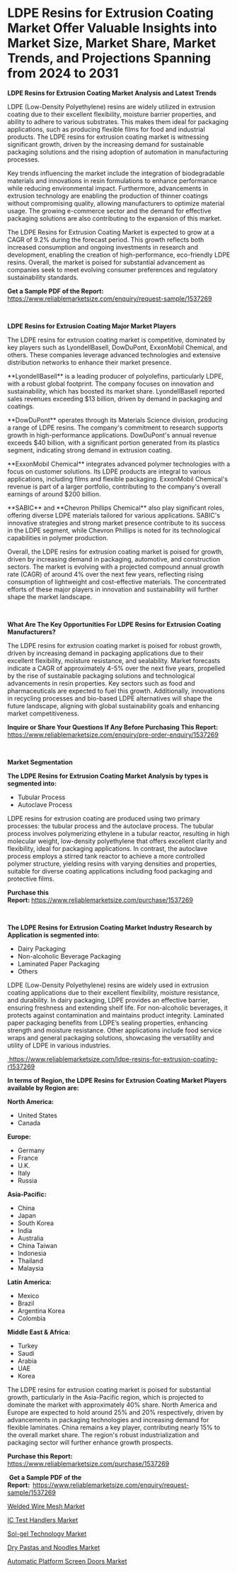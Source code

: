 <p><h1>LDPE Resins for Extrusion Coating Market Offer Valuable Insights into Market Size, Market Share, Market Trends, and Projections Spanning from 2024 to 2031</h1></p><p><strong>LDPE Resins for Extrusion Coating Market Analysis and Latest Trends</strong></p>
<p><p>LDPE (Low-Density Polyethylene) resins are widely utilized in extrusion coating due to their excellent flexibility, moisture barrier properties, and ability to adhere to various substrates. This makes them ideal for packaging applications, such as producing flexible films for food and industrial products. The LDPE resins for extrusion coating market is witnessing significant growth, driven by the increasing demand for sustainable packaging solutions and the rising adoption of automation in manufacturing processes.</p><p>Key trends influencing the market include the integration of biodegradable materials and innovations in resin formulations to enhance performance while reducing environmental impact. Furthermore, advancements in extrusion technology are enabling the production of thinner coatings without compromising quality, allowing manufacturers to optimize material usage. The growing e-commerce sector and the demand for effective packaging solutions are also contributing to the expansion of this market.</p><p>The LDPE Resins for Extrusion Coating Market is expected to grow at a CAGR of 9.2% during the forecast period. This growth reflects both increased consumption and ongoing investments in research and development, enabling the creation of high-performance, eco-friendly LDPE resins. Overall, the market is poised for substantial advancement as companies seek to meet evolving consumer preferences and regulatory sustainability standards.</p></p>
<p><strong>Get a Sample PDF of the Report:&nbsp;</strong> <a href="https://www.reliablemarketsize.com/enquiry/request-sample/1537269?utm_campaign=1175&utm_medium=2&utm_source=Github&utm_content=ia&utm_term=03102024&utm_id=ldpe-resins-for-extrusion-coating">https://www.reliablemarketsize.com/enquiry/request-sample/1537269</a></p>
<p>&nbsp;</p>
<p><strong>LDPE Resins for Extrusion Coating Major Market Players</strong></p>
<p><p>The LDPE resins for extrusion coating market is competitive, dominated by key players such as LyondellBasell, DowDuPont, ExxonMobil Chemical, and others. These companies leverage advanced technologies and extensive distribution networks to enhance their market presence.</p><p>**LyondellBasell** is a leading producer of polyolefins, particularly LDPE, with a robust global footprint. The company focuses on innovation and sustainability, which has boosted its market share. LyondellBasell reported sales revenues exceeding $13 billion, driven by demand in packaging and coatings.</p><p>**DowDuPont** operates through its Materials Science division, producing a range of LDPE resins. The company's commitment to research supports growth in high-performance applications. DowDuPont's annual revenue exceeds $40 billion, with a significant portion generated from its plastics segment, indicating strong demand in extrusion coating.</p><p>**ExxonMobil Chemical** integrates advanced polymer technologies with a focus on customer solutions. Its LDPE products are integral to various applications, including films and flexible packaging. ExxonMobil Chemical's revenue is part of a larger portfolio, contributing to the company's overall earnings of around $200 billion.</p><p>**SABIC** and **Chevron Phillips Chemical** also play significant roles, offering diverse LDPE materials tailored for various applications. SABIC's innovative strategies and strong market presence contribute to its success in the LDPE segment, while Chevron Phillips is noted for its technological capabilities in polymer production.</p><p>Overall, the LDPE resins for extrusion coating market is poised for growth, driven by increasing demand in packaging, automotive, and construction sectors. The market is evolving with a projected compound annual growth rate (CAGR) of around 4% over the next few years, reflecting rising consumption of lightweight and cost-effective materials. The concentrated efforts of these major players in innovation and sustainability will further shape the market landscape.</p></p>
<p>&nbsp;</p>
<p><strong>What Are The Key Opportunities For LDPE Resins for Extrusion Coating Manufacturers?</strong></p>
<p><p>The LDPE resins for extrusion coating market is poised for robust growth, driven by increasing demand in packaging applications due to their excellent flexibility, moisture resistance, and sealability. Market forecasts indicate a CAGR of approximately 4-5% over the next five years, propelled by the rise of sustainable packaging solutions and technological advancements in resin properties. Key sectors such as food and pharmaceuticals are expected to fuel this growth. Additionally, innovations in recycling processes and bio-based LDPE alternatives will shape the future landscape, aligning with global sustainability goals and enhancing market competitiveness.</p></p>
<p><strong>Inquire or Share Your Questions If Any Before Purchasing This Report:</strong> <a href="https://www.reliablemarketsize.com/enquiry/pre-order-enquiry/1537269?utm_campaign=1175&utm_medium=2&utm_source=Github&utm_content=ia&utm_term=03102024&utm_id=ldpe-resins-for-extrusion-coating">https://www.reliablemarketsize.com/enquiry/pre-order-enquiry/1537269</a></p>
<p>&nbsp;</p>
<p><strong>Market Segmentation</strong></p>
<p><strong>The LDPE Resins for Extrusion Coating Market Analysis by types is segmented into:</strong></p>
<p><ul><li>Tubular Process</li><li>Autoclave Process</li></ul></p>
<p><p>LDPE resins for extrusion coating are produced using two primary processes: the tubular process and the autoclave process. The tubular process involves polymerizing ethylene in a tubular reactor, resulting in high molecular weight, low-density polyethylene that offers excellent clarity and flexibility, ideal for packaging applications. In contrast, the autoclave process employs a stirred tank reactor to achieve a more controlled polymer structure, yielding resins with varying densities and properties, suitable for diverse coating applications including food packaging and protective films.</p></p>
<p><strong>Purchase this Report:&nbsp;</strong><a href="https://www.reliablemarketsize.com/purchase/1537269?utm_campaign=1175&utm_medium=2&utm_source=Github&utm_content=ia&utm_term=03102024&utm_id=ldpe-resins-for-extrusion-coating">https://www.reliablemarketsize.com/purchase/1537269</a></p>
<p>&nbsp;</p>
<p><strong>The LDPE Resins for Extrusion Coating Market Industry Research by Application is segmented into:</strong></p>
<p><ul><li>Dairy Packaging</li><li>Non-alcoholic Beverage Packaging</li><li>Laminated Paper Packaging</li><li>Others</li></ul></p>
<p><p>LDPE (Low-Density Polyethylene) resins are widely used in extrusion coating applications due to their excellent flexibility, moisture resistance, and durability. In dairy packaging, LDPE provides an effective barrier, ensuring freshness and extending shelf life. For non-alcoholic beverages, it protects against contamination and maintains product integrity. Laminated paper packaging benefits from LDPE’s sealing properties, enhancing strength and moisture resistance. Other applications include food service wraps and general packaging solutions, showcasing the versatility and utility of LDPE in various industries.</p></p>
<p><a href="https://www.reliablemarketsize.com/ldpe-resins-for-extrusion-coating-r1537269?utm_campaign=1175&utm_medium=2&utm_source=Github&utm_content=ia&utm_term=03102024&utm_id=ldpe-resins-for-extrusion-coating">&nbsp;https://www.reliablemarketsize.com/ldpe-resins-for-extrusion-coating-r1537269</a></p>
<p><strong>In terms of Region, the LDPE Resins for Extrusion Coating Market Players available by Region are:</strong></p>
<p>
    <p> <strong> North America: </strong>
        <ul>
            <li>United States</li>
            <li>Canada</li>
        </ul>
        </p> 
    <p> <strong> Europe: </strong>
        <ul>
            <li>Germany</li>
            <li>France</li>
            <li>U.K.</li>
            <li>Italy</li>
            <li>Russia</li>
        </ul>
        </p> 
    <p> <strong> Asia-Pacific: </strong>
        <ul>
            <li>China</li>
            <li>Japan</li>
            <li>South Korea</li>
            <li>India</li>
            <li>Australia</li>
            <li>China Taiwan</li>
            <li>Indonesia</li>
            <li>Thailand</li>
            <li>Malaysia</li>
        </ul>
        </p> 
    <p> <strong> Latin America: </strong>
        <ul>
            <li>Mexico</li>
            <li>Brazil</li>
            <li>Argentina Korea</li>
            <li>Colombia</li>
        </ul>
        </p> 
    <p> <strong> Middle East & Africa: </strong>
        <ul>
            <li>Turkey</li>
            <li>Saudi</li>
            <li>Arabia</li>
            <li>UAE</li>
            <li>Korea</li>
        </ul>
    </p>
    </p>
<p><p>The LDPE resins for extrusion coating market is poised for substantial growth, particularly in the Asia-Pacific region, which is projected to dominate the market with approximately 40% share. North America and Europe are expected to hold around 25% and 20% respectively, driven by advancements in packaging technologies and increasing demand for flexible laminates. China remains a key player, contributing nearly 15% to the overall market share. The region's robust industrialization and packaging sector will further enhance growth prospects.</p></p>
<p><strong>Purchase this Report: </strong><a href="https://www.reliablemarketsize.com/purchase/1537269?utm_campaign=1175&utm_medium=2&utm_source=Github&utm_content=ia&utm_term=03102024&utm_id=ldpe-resins-for-extrusion-coating">https://www.reliablemarketsize.com/purchase/1537269</a></p>
<p>&nbsp;<strong>Get a Sample PDF of the Report:&nbsp;&nbsp;</strong><a href="https://www.reliablemarketsize.com/enquiry/request-sample/1537269?utm_campaign=1175&utm_medium=2&utm_source=Github&utm_content=ia&utm_term=03102024&utm_id=ldpe-resins-for-extrusion-coating">https://www.reliablemarketsize.com/enquiry/request-sample/1537269</a></p>
<p><strong></strong></p>
<p><p><a href="https://www.linkedin.com/pulse/navigating-welded-wire-mesh-market-expert-analysis-forecast-25tje?trackingId=fWYPS1rAQUqFqd8BIZ9bKg%3D%3D&utm_campaign=1175&utm_medium=2&utm_source=Github&utm_content=ia&utm_term=03102024&utm_id=ldpe-resins-for-extrusion-coating">Welded Wire Mesh Market</a></p><p><a href="https://issuu.com/reportprime-2/docs/ic-test-handlers-market-size-2030.p_9cbf7e585ada83?utm_campaign=1175&utm_medium=2&utm_source=Github&utm_content=ia&utm_term=03102024&utm_id=ldpe-resins-for-extrusion-coating">IC Test Handlers Market</a></p><p><a href="https://issuu.com/reportprime-2/docs/sol-gel-technology-market-size-2030_ad68ae9141a9ca?utm_campaign=1175&utm_medium=2&utm_source=Github&utm_content=ia&utm_term=03102024&utm_id=ldpe-resins-for-extrusion-coating">Sol-gel Technology Market</a></p><p><a href="https://github.com/GroverBarry/Market-Research-Report-List-7/blob/main/dry-pastas-and-noodles-market.md?utm_campaign=1175&utm_medium=2&utm_source=Github&utm_content=ia&utm_term=03102024&utm_id=ldpe-resins-for-extrusion-coating">Dry Pastas and Noodles Market</a></p><p><a href="https://www.linkedin.com/pulse/how-regional-global-trends-shaping-automatic-platform-screen-begpf?trackingId=l8UVvaecQfO9m%2FjBGX07NQ%3D%3D&utm_campaign=1175&utm_medium=2&utm_source=Github&utm_content=ia&utm_term=03102024&utm_id=ldpe-resins-for-extrusion-coating">Automatic Platform Screen Doors Market</a></p></p>
